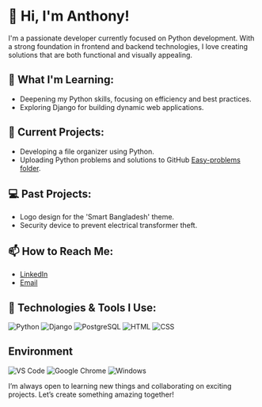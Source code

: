 # 👋 Hi, I'm Anthony!

I'm a passionate developer currently focused on Python development. With a strong foundation in frontend and backend technologies, I love creating solutions that are both functional and visually appealing.

## 🌱 What I'm Learning:
- Deepening my Python skills, focusing on efficiency and best practices.
- Exploring Django for building dynamic web applications.

## 💼 Current Projects:
- Developing a file organizer using Python.
- Uploading Python problems and solutions to GitHub [Easy-problems folder](https://github.com/YourUsername/Easy-problems).

## 💻 Past Projects:
- Logo design for the 'Smart Bangladesh' theme.
- Security device to prevent electrical transformer theft.

## 📫 How to Reach Me:
- [LinkedIn](https://www.linkedin.com/in/YourLinkedInProfile)
- [Email](mailto:your.email@example.com)

## 🔧 Technologies & Tools I Use:

![Python](https://img.shields.io/badge/-Python-3776AB?style=for-the-badge&logo=python&logoColor=yellow)
![Django](https://img.shields.io/badge/-Django-092E20?style=for-the-badge&logo=django&logoColor=white)
![PostgreSQL](https://img.shields.io/badge/-PostgreSQL-4169E1?style=for-the-badge&logo=postgresql&logoColor=white)
![HTML](https://img.shields.io/badge/-HTML5-E34F26?style=for-the-badge&logo=html5&logoColor=white)
![CSS](https://img.shields.io/badge/-CSS3-1572B6?style=for-the-badge&logo=css3&logoColor=white)

## Environment

![VS Code](https://img.shields.io/badge/-VS%20Code-007ACC?style=for-the-badge&logo=visual-studio-code&logoColor=white)
![Google Chrome](https://img.shields.io/badge/-Google%20Chrome-4285F4?style=for-the-badge&logo=google-chrome&logoColor=white)
![Windows](https://img.shields.io/badge/-Windows-0078D6?style=for-the-badge&logo=windows&logoColor=white)

I’m always open to learning new things and collaborating on exciting projects. Let’s create something amazing together!
